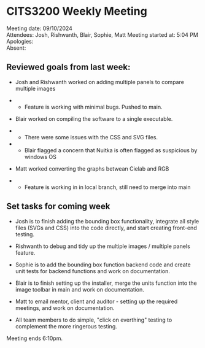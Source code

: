 # CITS3200 Weekly Meeting #
Meeting date: 09/10/2024  
Attendees: Josh, Rishwanth, Blair, Sophie, Matt
Meeting started at: 5:04 PM
Apologies:  
Absent: 

## Reviewed goals from last week:
- Josh and Rishwanth worked on adding multiple panels to compare multiple images 
- - Feature is working with minimal bugs. Pushed to main.

- Blair worked on compiling the software to a single executable.
- - There were some issues with the CSS and SVG files. 
- - Blair flagged a concern that Nuitka is often flagged as suspicious by windows OS

- Matt worked converting the graphs betwean Cielab and RGB
- - Feature is working in in local branch, still need to merge into main

## Set tasks for coming week 
- Josh is to finish adding the bounding box functionality, integrate all style files (SVGs and CSS) into the code directly, and start creating front-end testing.
- Rishwanth to debug and tidy up the multiple images / multiple panels feature.
- Sophie is to add the bounding box function backend code and create unit tests for backend functions and work on documentation.
- Blair is to finish setting up the installer, merge the units function into the image toolbar in main and work on documentation.
- Matt to email mentor, client and auditor - setting up the required meetings, and work on documentation.

- All team members to do simple, "click on everthing" testing to complement the more ringerous testing.

Meeting ends 6:10pm.
